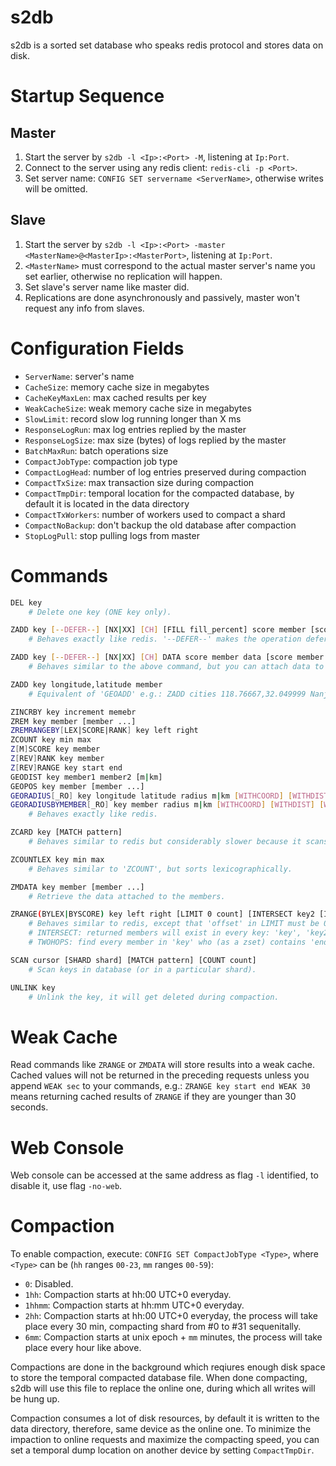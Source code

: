 # s2db
s2db is a sorted set database who speaks redis protocol and stores data on disk.

# Startup Sequence
## Master
1. Start the server by `s2db -l <Ip>:<Port> -M`, listening at `Ip:Port`.
2. Connect to the server using any redis client: `redis-cli -p <Port>`.
3. Set server name: `CONFIG SET servername <ServerName>`, otherwise writes will be omitted.

## Slave
1. Start the server by `s2db -l <Ip>:<Port> -master <MasterName>@<MasterIp>:<MasterPort>`, listening at `Ip:Port`.
2. `<MasterName>` must correspond to the actual master server's name you set earlier, otherwise no replication will happen.
3. Set slave's server name like master did.
4. Replications are done asynchronously and passively, master won't request any info from slaves.

# Configuration Fields
- `ServerName`: server's name
- `CacheSize`: memory cache size in megabytes
- `CacheKeyMaxLen`: max cached results per key
- `WeakCacheSize`: weak memory cache size in megabytes
- `SlowLimit`: record slow log running longer than X ms
- `ResponseLogRun`: max log entries replied by the master
- `ResponseLogSize`: max size (bytes) of logs replied by the master
- `BatchMaxRun`: batch operations size
- `CompactJobType`: compaction job type
- `CompactLogHead`: number of log entries preserved during compaction
- `CompactTxSize`: max transaction size during compaction
- `CompactTmpDir`: temporal location for the compacted database, by default it is located in the data directory
- `CompactTxWorkers`: number of workers used to compact a shard
- `CompactNoBackup`: don't backup the old database after compaction
- `StopLogPull`: stop pulling logs from master

# Commands
```bash
DEL key
    # Delete one key (ONE key only).

ZADD key [--DEFER--] [NX|XX] [CH] [FILL fill_percent] score member [score member ...]
    # Behaves exactly like redis. '--DEFER--' makes the operation deferred so the command will return 'OK' immediately.

ZADD key [--DEFER--] [NX|XX] [CH] DATA score member data [score member data ...]
    # Behaves similar to the above command, but you can attach data to each member.

ZADD key longitude,latitude member
    # Equivalent of 'GEOADD' e.g.: ZADD cities 118.76667,32.049999 Nanjing

ZINCRBY key increment memebr
ZREM key member [member ...]
ZREMRANGEBY[LEX|SCORE|RANK] key left right
ZCOUNT key min max
Z[M]SCORE key member
Z[REV]RANK key member
Z[REV]RANGE key start end
GEODIST key member1 member2 [m|km]
GEOPOS key member [member ...]
GEORADIUS[_RO] key longitude latitude radius m|km [WITHCOORD] [WITHDIST] [WITHHASH] [COUNT count [ANY]] [ASC|DESC]
GEORADIUSBYMEMBER[_RO] key member radius m|km [WITHCOORD] [WITHDIST] [WITHHASH] [COUNT count [ANY]] [ASC|DESC]
    # Behaves exactly like redis.

ZCARD key [MATCH pattern]
    # Behaves similar to redis but considerably slower because it scans all data on disk. Use with cautions.

ZCOUNTLEX key min max
    # Behaves similar to 'ZCOUNT', but sorts lexicographically.

ZMDATA key member [member ...]
    # Retrieve the data attached to the members.

ZRANGE(BYLEX|BYSCORE) key left right [LIMIT 0 count] [INTERSECT key2 [INTERSECT key3 ...]] [TWOHOPS endpoint] [WITHSCORES] [WITHDATA]
    # Behaves similar to redis, except that 'offset' in LIMIT must be 0 if provided.
    # INTERSECT: returned members will exist in every key: 'key', 'key2', ... 
    # TWOHOPS: find every member in 'key' who (as a zset) contains 'endpoint' (ZSCORE member endpoint)

SCAN cursor [SHARD shard] [MATCH pattern] [COUNT count]
    # Scan keys in database (or in a particular shard).

UNLINK key
    # Unlink the key, it will get deleted during compaction.
```

# Weak Cache
Read commands like `ZRANGE` or `ZMDATA` will store results into a weak cache. Cached values will not be returned in the preceding requests unless you append `WEAK sec` to your commands, e.g.: `ZRANGE key start end WEAK 30` means returning cached results of `ZRANGE` if they are younger than 30 seconds.

# Web Console
Web console can be accessed at the same address as flag `-l` identified, to disable it, use flag `-no-web`.

# Compaction
To enable compaction, execute: `CONFIG SET CompactJobType <Type>`, where `<Type>` can be (`hh` ranges `00-23`, `mm` ranges `00-59`):
- `0`: Disabled.
- `1hh`: Compaction starts at hh:00 UTC+0 everyday.
- `1hhmm`: Compaction starts at hh:mm UTC+0 everyday.
- `2hh`: Compaction starts at hh:00 UTC+0 everyday, the process will take place every 30 min, compacting shard from #0 to #31 sequenitally.
- `6mm`: Compaction starts at unix epoch + `mm` minutes, the process will take place every hour like above.

Compactions are done in the background which reqiures enough disk space to store the temporal compacted database file. When done compacting, s2db will use this file to replace the online one, during which all writes will be hung up.

Compaction consumes a lot of disk resources, by default it is written to the data directory, therefore, same device as the online one. To minimize the impaction to online requests and maximize the compacting speed, you can set a temporal dump location on another device by setting `CompactTmpDir`.
